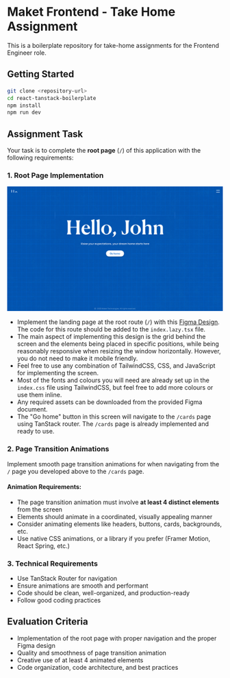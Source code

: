 # Maket Frontend - Take Home Assignment

This is a boilerplate repository for take-home assignments for the Frontend Engineer role.

## Getting Started

```bash
git clone <repository-url>
cd react-tanstack-boilerplate
npm install
npm run dev
```

## Assignment Task

Your task is to complete the **root page** (`/`) of this application with the following requirements:

### 1. Root Page Implementation
![Root page image](docs/root-page-image.png)

- Implement the landing page at the root route (`/`) with this [Figma Design](https://www.figma.com/design/qLZRhBinAGwGGTkPFXO0dG/Maket-Take-Home?node-id=1-236&m=dev). The code for this route should be added to the `index.lazy.tsx` file. 
- The main aspect of implementing this design is the grid behind the screen and the elements being placed in specific positions, while being reasonably responsive when resizing the window horizontally. However, you do not need to make it mobile friendly.
- Feel free to use any combination of TailwindCSS, CSS, and JavaScript for implementing the screen.
- Most of the fonts and colours you will need are already set up in the `index.css` file using TailwindCSS, but feel free to add more colours or use them inline.
- Any required assets can be downloaded from the provided Figma document.
- The "Go home" button in this screen will navigate to the `/cards` page using TanStack router. The `/cards` page is already implemented and ready to use.

### 2. Page Transition Animations
Implement smooth page transition animations for when navigating from the `/` page you developed above to the `/cards` page.

#### Animation Requirements:
- The page transition animation must involve **at least 4 distinct elements** from the screen
- Elements should animate in a coordinated, visually appealing manner
- Consider animating elements like headers, buttons, cards, backgrounds, etc.
- Use native CSS animations, or a library if you prefer (Framer Motion, React Spring, etc.)

### 3. Technical Requirements
- Use TanStack Router for navigation
- Ensure animations are smooth and performant
- Code should be clean, well-organized, and production-ready
- Follow good coding practices

## Evaluation Criteria
- Implementation of the root page with proper navigation and the proper Figma design
- Quality and smoothness of page transition animation
- Creative use of at least 4 animated elements
- Code organization, code architecture, and best practices
